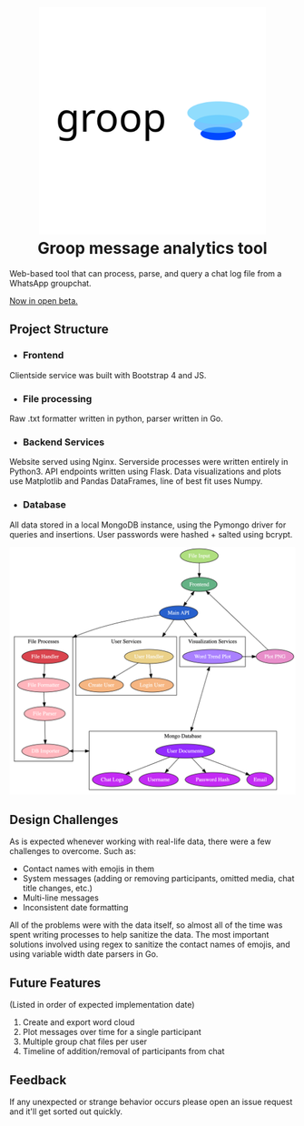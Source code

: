 <h1 align="center">
  <br>
  <a href="https://groop.pw" target="_blank"><img src="icon.svg" alt="groop" width="400"></a>
  <br>
  Groop message analytics tool
  <br>
</h1>

Web-based tool that can process, parse, and query a chat log file from a WhatsApp groupchat.

[Now in open beta.](https://groop.pw)

## Project Structure

- ### Frontend
 Clientside service was built with Bootstrap 4 and JS.
- ### File processing
Raw .txt formatter written in python, parser written in Go.
- ### Backend Services
Website served using Nginx. Serverside processes were written entirely in Python3. API endpoints written using Flask. Data visualizations and plots use Matplotlib and Pandas DataFrames, line of best fit uses Numpy.
- ### Database
All data stored in a local MongoDB instance, using the Pymongo driver for queries and insertions. User passwords were hashed + salted using bcrypt.

![Structure of service](architecture.png)

## Design Challenges
As is expected whenever working with real-life data, there were a few challenges to overcome. Such as:
- Contact names with emojis in them
- System messages (adding or removing participants, omitted media, chat title changes, etc.)
- Multi-line messages
- Inconsistent date formatting

All of the problems were with the data itself, so almost all of the time was spent writing processes to help sanitize the data. The most important solutions involved using regex to sanitize the contact names of emojis, and using variable width date parsers in Go.

## Future Features
(Listed in order of expected implementation date)
1. Create and export word cloud
2. Plot messages over time for a single participant
3. Multiple group chat files per user
4. Timeline of addition/removal of participants from chat

## Feedback
If any unexpected or strange behavior occurs please open an issue request and it'll get sorted out quickly.
